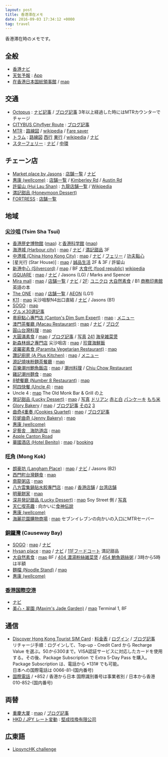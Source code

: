 ```yaml
---
layout: post
title: 香港滞在メモ
date: 2016-09-03 17:34:12 +0000
tag: travel
---
```

香港滞在時のメモです。

## 全般 ##
* [香港ナビ](http://www.hongkongnavi.com/)
* [天気予報](http://www.hko.gov.hk/wxinfo/currwx/fnd.htm) : [App](http://www.hko.gov.hk/myobservatory_e.htm)
* [在香港日本国総領事館](http://www.hk.emb-japan.go.jp/jp/opentime.html) / [map](https://goo.gl/maps/2NJd41FPeNU2)

## 交通 ##
* [Octopus](http://www.octopus.com.hk/get-your-octopus/choose-your-octopus/en/index.html) : [ナビ記事](http://www.hongkongnavi.com/special/5004633) / [ブログ記事](http://danganbp.blogspot.jp/2015/07/201563-sim.html?m=1) 3年以上経過した時にはMTRカウンターでチャージ
* [CITYBUS Cityflyer Route](http://www.nwstbus.com.hk/routes/airport-bus/route/index.aspx?intLangID=1) : [ブログ記事](http://blog.tommy-bp.com/entry/2015/10/03/200000)
* [MTR](http://www.mtr.com.hk/en/customer/tourist/index.php) : [路線図](http://www.mtr.com.hk/en/customer/services/system_map.html) / [wikipedia](https://ja.wikipedia.org/wiki/%E9%A6%99%E6%B8%AFMTR) / [Fare saver](http://www.mtr.com.hk/ch/customer/tickets/fare_saver.html)
* [トラム](http://www.hktramways.com/en/) : [路線図](http://www.hktramways.com/en/interactive-map/) [西行](http://hktramways.com/images/googleMap/HK-tram-route-map-WB.pdf) [東行](http://hktramways.com/images/googleMap/HK-tram-route-map-EB.pdf) / [wikipedia](https://ja.wikipedia.org/wiki/%E9%A6%99%E6%B8%AF%E3%83%88%E3%83%A9%E3%83%A0) / [ナビ](http://www.hongkongnavi.com/miru/9/)
* [スターフェリー](http://www.starferry.com.hk/new) : [ナビ](http://www.hongkongnavi.com/miru/16/) / [中環](http://www.hongkongnavi.com/miru/66/)

## チェーン店 ##
* [Market place by Jasons](http://www.marketplacebyjasons.com/mpjshop/en/html/index.html) : [店舗一覧](https://www.marketplacebyjasons.com/mpjshop/en/html/others/store-locator.html) / [ナビ](http://www.hongkongnavi.com/shop/248/)
* [惠康 (wellcome)](https://www.wellcome.com.hk/wd2shop/en/html/index.html) : [店舗一覧](https://www.wellcome.com.hk/wd2shop/en/html/customer-services/store-locator.html) / [Kimberley Rd](https://goo.gl/maps/X5SpswV5oor) / [Austin Rd](https://goo.gl/maps/US1B9byU4QR2)
* [許留山 (Hui Lau Shan)](http://www.hkhls.com/) : [九龍店舗一覧](http://www.hkhls.com/shop/shop_jl.aspx) / [Wikipedia](https://ja.wikipedia.org/wiki/%E8%A8%B1%E7%95%99%E5%B1%B1)
* [満記甜品 (Honeymoon Dessert)](http://www.honeymoon-dessert.com/en/)
* [FORTRESS](http://www.fortress.com.hk/en/) : [店舗一覧](http://www.fortress.com.hk/en/location/index.php)

## 地域 ##

### [尖沙咀](https://ja.wikipedia.org/wiki/%E5%B0%96%E6%B2%99%E5%92%80) (Tsim Sha Tsui) ###
* [香港歴史博物館](http://www.hongkongnavi.com/miru/24/) ([map](https://goo.gl/maps/K1f7jivBojL2)) と[香港科学館](http://www.hongkongnavi.com/miru/205/) ([map](https://goo.gl/maps/a6Sdv7wGKKD2))
* [海港城 (Harbour city)](http://www.harbourcity.com.hk/en/) : [map](https://goo.gl/maps/CaSUT5DrL212) / [ナビ](http://www.hongkongnavi.com/shop/17/) / [満記甜品](https://goo.gl/maps/8BnWswywNVA2) 3F
* [中港城 (China Hong Kong City)](http://www.chkc.com.hk/eng/) : [map](https://goo.gl/maps/Bw5Z1en8PY92) / [ナビ](http://www.hongkongnavi.com/shop/193/) / [フェリー](http://www.hongkongnavi.com/special/5002270) / [功夫點心](https://goo.gl/maps/k72XZLkzB4T2)
* [星光行 (Star House)] : [map](https://goo.gl/maps/gxf636PqKAC2) / [誠品生活](https://goo.gl/maps/gf2ecJkYuM32) 2F & 3F / 許留山
* [新港中心 (Silvercord)](http://www.silvercord.hk/eng/index.php) / [map](https://goo.gl/maps/h5hJ8Qm9XVH2) / BF [大食代 (food republic)](http://www.silvercord.hk/eng/shopping/details.php?s=32562&back=/eng/shopping/index.php) [wikipedia](https://en.wikipedia.org/wiki/Food_Republic)
* [iSQUARE](http://www.isquare.hk/) : [map](https://goo.gl/maps/8SVbexMd8H12) / [ナビ](http://www.hongkongnavi.com/shop/278/) / Jasons (LG) / Marks and Spencer
* [Mira mall](http://www.mira-mall.com/) : [map](https://goo.gl/maps/5aYwBJ4kb4S2) / [店舗一覧](http://www.mira-mall.com/shopping-directory/) / [ナビ](http://www.hongkongnavi.com/shop/315/) / [2F](http://www.mira-mall.com/floorplan-miramar-dining-2f/): [ユニクロ](http://www.mira-mall.com/shopping-directory/) [大自然素食](http://www.mira-mall.com/shop/gaia-veggie-shop/) / B1 [商務印書館](http://www.mira-mall.com/shop/the-commercial-press-hk-ltd/) 英語の本
* [The ONE](http://www.the-one.hk/en/) : [map](https://goo.gl/maps/oURvsXeqVL32) / [店舗一覧](http://www.the-one.hk/en/shopdirectory/shoplist.asp) / [AEON](http://www.the-one.hk/en/shopdirectory/shopdetails.asp?id=1196) (LG1)
* [K11](http://hk.k11.com/en/Home.aspx) : [map](https://goo.gl/maps/9PbQKEMVGoL2) 尖沙咀駅N4出口直結 / [ナビ](http://www.hongkongnavi.com/shop/210/) / Jasons (B1)
* [SOGO](http://www.sogo.com.hk/cwb/en/home/index.php) : [map](https://goo.gl/maps/bby3zLe7vcC2)
* [グルメ30選記事](http://find-travel.jp/article/3448)
* [粵廚點心專門店 (Canton's Dim Sum Expert)](http://www.openrice.com/en/hongkong/r-cantons-dim-sum-expert-tsim-sha-tsui-guangdong-dim-sum-r132821) : [map](https://goo.gl/maps/No2xSif1QJR2) : [メニュー](https://www.google.com/maps/place/%E7%B2%B5%E5%BB%9A%E9%BB%9E%E5%BF%83%E5%B0%88%E9%96%80%E5%BA%97/@22.2982596,114.1728978,3a,75y,90t/data=!3m8!1e2!3m6!1s-CsIYfWsUyLY%2FV8qJwqNX0VI%2FAAAAAAABCD4%2FpuFU7ZZrtvkL7OsegjiU32bBeIEpMjyzACLIB!2e4!3e12!6s%2F%2Flh5.googleusercontent.com%2F-CsIYfWsUyLY%2FV8qJwqNX0VI%2FAAAAAAABCD4%2FpuFU7ZZrtvkL7OsegjiU32bBeIEpMjyzACLIB%2Fs270-k-no%2F!7i3024!8i4032!4m5!3m4!1s0x340400ede56e78cb:0xe9b9f47fe5f91141!8m2!3d22.29811!4d114.172988!6m1!1e1?hl=ja-JP)
* [澳門茶餐廳 (Macau Restaurant)](http://www.openrice.com/en/hongkong/r-macau-restaurant-tsim-sha-tsui-hong-kong-style-r1993) : [map](https://goo.gl/maps/wZqEJegJAAr) / [ナビ](http://www.hongkongnavi.com/food/435/) / [ブログ](http://nomadiclifeblog.com/%E9%A6%99%E6%B8%AF%E3%81%AE%E6%80%9D%E3%81%84%E5%87%BA%EF%BC%93%E3%80%9C%E6%BE%B3%E9%96%80%E8%8C%B6%E9%A4%90%E5%BB%B3%EF%BC%88%E3%83%9E%E3%82%AB%E3%82%AA%E3%83%AC%E3%82%B9%E3%83%88%E3%83%A9%E3%83%B3/)
* [圓山台灣料理](http://www.openrice.com/en/hongkong/r-grand-hill-taiwanese-restaurant-tsim-sha-tsui-taiwan-soup-r50649) : [map](https://goo.gl/maps/YVkuc5Xnp9n)
* [大圓滿素食](http://www.openrice.com/en/hongkong/r-great-perfection-vegetarian-food-jordan-hong-kong-style-vegetarian-r456976) / [map](https://goo.gl/maps/ZmetvRjyQgw) / [ブログ記事](http://stanksh4food.blogspot.jp/2015/11/part-1.html) / [写真](https://www.google.com/maps/contrib/117881741078949042492/place/ChIJt3hQeusABDQRDpKPE7Qx9yE/@22.3035984,114.1697321,19z/data=!4m6!1m5!8m4!1e2!2s117881741078949042492!3m1!1e1) [241](https://www.google.com/maps/place/%E5%A4%A7%E5%9C%93%E6%BB%BF%E7%B4%A0%E9%A3%9F%E5%BF%AB%E9%A4%90/@22.3038804,114.1701675,3a,75y,90t/data=!3m8!1e2!3m6!1s-qAeIh6p7Ar4%2FV8q7JLvm8sI%2FAAAAAAABCEs%2FcTmRCvuZqmMIW2EtuRayqndhII7Zd5BrQCLIB!2e4!3e12!6s%2F%2Flh6.googleusercontent.com%2F-qAeIh6p7Ar4%2FV8q7JLvm8sI%2FAAAAAAABCEs%2FcTmRCvuZqmMIW2EtuRayqndhII7Zd5BrQCLIB%2Fs270-k-no%2F!7i3024!8i4032!4m5!3m4!1s0x340400eb7a5078b7:0x21f731b4138f920e!8m2!3d22.3035984!4d114.1702799!6m1!1e1?hl=ja-JP)  [海皇雑菜煲](https://www.google.com/maps/contrib/117881741078949042492/place/ChIJt3hQeusABDQRDpKPE7Qx9yE/@22.3038804,114.1701675,3a,75y,90t/data=!3m7!1e2!3m5!1s-YoHfd3sx03w%2FV8q7IUOpi_I%2FAAAAAAABCEo%2F1VdXUySOz8gf_gEHT8Ekl7YEI7GuoXmygCLIB!2e4!6s%2F%2Flh6.googleusercontent.com%2F-YoHfd3sx03w%2FV8q7IUOpi_I%2FAAAAAAABCEo%2F1VdXUySOz8gf_gEHT8Ekl7YEI7GuoXmygCLIB%2Fw203-h100-p-k-no%2F!7i2956!8i2891!4m6!1m5!8m4!1e2!2s117881741078949042492!3m1!1e1)
* [新森林焗之專門店](http://www.newforest.com.hk/) 尖沙咀店 : [map](https://goo.gl/maps/fB2VQD76zdx) / [珍寶海鮮飯](https://www.google.com.hk/maps/place/New+Forest+Restaurant/@22.2986987,114.1750605,3a,75y,90t/data=!3m8!1e2!3m6!1s-u8bl8XC9yxg%2FV8qDSTo6B2I%2FAAAAAAABCDc%2FflIIE_h8NrAciSX_sGrUITm1KcMgP7wigCLIB!2e4!3e12!6s%2F%2Flh3.googleusercontent.com%2F-u8bl8XC9yxg%2FV8qDSTo6B2I%2FAAAAAAABCDc%2FflIIE_h8NrAciSX_sGrUITm1KcMgP7wigCLIB%2Fs203-k-no%2F!7i4032!8i3024!4m5!3m4!1s0x340400ee69bb7f47:0x414cdb05c3e8a92e!8m2!3d22.298823!4d114.175019!6m1!1e1)
* [波羅密素食 (Paramita Vegetarian Restaurant)](http://www.openrice.com/en/hongkong/r-paramita-vegetarian-restaurant-tsim-sha-tsui-hong-kong-style-meatless-menu-r113188) : [map](https://goo.gl/maps/TPeeGKHadVL2)
* [讚記廚房 (A Plus Kitchen)](http://www.openrice.com/en/hongkong/r-a-plus-kitchen-tsim-sha-tsui-hong-kong-style-r59101) : [map](https://goo.gl/maps/aVATujDwBfz) / [メニュー](https://www.google.com.hk/maps/place/%E8%AE%83%E8%A8%98%E5%8E%A8%E6%88%BF/@22.298596,114.174278,3a,75y,90t/data=!3m8!1e2!3m6!1s-aPuaJiLbyiU%2FV8qFeBPAdSI%2FAAAAAAABCDo%2FqestUcpg25QBMqWAU-jDD626IpJN2_qEQCLIB!2e4!3e12!6s%2F%2Flh6.googleusercontent.com%2F-aPuaJiLbyiU%2FV8qFeBPAdSI%2FAAAAAAABCDo%2FqestUcpg25QBMqWAU-jDD626IpJN2_qEQCLIB%2Fs270-k-no%2F!7i3024!8i4032!4m13!1m7!3m6!1s0x340400ee72fa0c87:0x340aba17f5447c12!2z55uI6LGK5ZWG5qWt5aSn5buIIDYtOCBQcmF0IEF2ZSwgVHNpbSBTaGEgVHN1aQ!3b1!8m2!3d22.298631!4d114.1742629!3m4!1s0x0:0xb8cd609863c5bf2b!8m2!3d22.2985961!4d114.1742781!6m1!1e1)
* [源記燒味粉麵茶餐廳](http://www.openrice.com/en/hongkong/r-%E6%BA%90%E8%A8%98%E7%87%92%E5%91%B3%E7%B2%89%E9%BA%B5%E8%8C%B6%E9%A4%90%E5%BB%B3-tsim-sha-tsui-hong-kong-style-noodles-rice-noodles-r15086) : [map](https://goo.gl/maps/xRbgiZCyWnx)
* [百樂潮州鮑魚飯店](http://www.openrice.com/en/hongkong/r-pak-loh-chiu-chow-restaurant-tsim-sha-tsui-chiu-chow-seafood-r39175) : [map](https://goo.gl/maps/vWc4ZZC1wPC2) / [潮州料理](https://ja.wikipedia.org/wiki/%E6%BD%AE%E5%B7%9E%E6%96%99%E7%90%86) / [Chiu Chow Restaurant](http://www.openrice.com/en/hongkong/restaurants?cuisineId=1001&districtId=2999&districtId=2008)
* [雞記潮州麵食](http://www.openrice.com/en/hongkong/p-kai-kee-noodle-p4577) : [map](https://goo.gl/maps/1i1DyVJFyHz)
* [8號餐廳 (Number 8 Restaurant)](http://www.openrice.com/en/hongkong/r-number-8-restaurant-tsim-sha-tsui-hong-kong-style-hot-chili-oil-r175248) : [map](https://goo.gl/maps/fRcmCp3deTK2)
* [阿四快餐 (Uncle 4)](http://www.openrice.com/en/hongkong/r-uncle-4-tsim-sha-tsui-hong-kong-style-r171010/) : [map](https://goo.gl/maps/VoRApteQWGn)
* Uncle 4 : [map](https://goo.gl/maps/u84cigcb2dz) The Old Monk Bar & Grill の上
* [発記甜品 (Lucky Dessert)](http://www.hongkongnavi.com/food/225/) : [map](https://goo.gl/maps/5thX8iX7zRT2) / [写真](https://www.google.com/maps/contrib/117881741078949042492/place/ChIJtyHB-MYABDQRpNUoFibt4T8/@22.317014,114.1689463,16z/data=!3m1!4b1!4m6!1m5!8m4!1e2!2s117881741078949042492!3m1!1e1) [ドリアン](https://www.google.com/maps/contrib/117881741078949042492/place/ChIJtyHB-MYABDQRpNUoFibt4T8/@22.317014,114.171135,3a,75y,90t/data=!3m7!1e2!3m5!1s-6qxsk7ClieM%2FV8sHVbWdfOI%2FAAAAAAABCGA%2Fr6Y76Y8R3C4Oa1JN_A9IZp4i3CSIt5aLwCLIB!2e4!6s%2F%2Flh3.googleusercontent.com%2F-6qxsk7ClieM%2FV8sHVbWdfOI%2FAAAAAAABCGA%2Fr6Y76Y8R3C4Oa1JN_A9IZp4i3CSIt5aLwCLIB%2Fw203-h100-p-k-no%2F!7i960!8i920!4m6!1m5!8m4!1e2!2s117881741078949042492!3m1!1e1) [赤と白](https://www.google.com/maps/contrib/117881741078949042492/place/ChIJtyHB-MYABDQRpNUoFibt4T8/@22.317014,114.171135,3a,75y/data=!3m7!1e2!3m5!1s-EvkiPwmNUqY%2FV8sHVY8vqUI%2FAAAAAAABCGI%2FyONh9-Y15fUaVmo-dK5-mKks-xC75XDNwCLIB!2e4!6s%2F%2Flh3.googleusercontent.com%2F-EvkiPwmNUqY%2FV8sHVY8vqUI%2FAAAAAAABCGI%2FyONh9-Y15fUaVmo-dK5-mKks-xC75XDNwCLIB%2Fw203-h100-p-k-no%2F!7i960!8i838!4m6!1m5!8m4!1e2!2s117881741078949042492!3m1!1e1) [パンケーキ](https://www.google.com/maps/contrib/117881741078949042492/place/ChIJtyHB-MYABDQRpNUoFibt4T8/@22.317014,114.171135,3a,75y,90t/data=!3m7!1e2!3m5!1s-vM81qJiT4l0%2FV8sHa_5PeaI%2FAAAAAAABCGo%2F2t0oFlylKN0-zhnxfsh4szp5phGtLjv3wCLIB!2e4!6s%2F%2Flh4.googleusercontent.com%2F-vM81qJiT4l0%2FV8sHa_5PeaI%2FAAAAAAABCGo%2F2t0oFlylKN0-zhnxfsh4szp5phGtLjv3wCLIB%2Fw203-h100-p-k-no%2F!7i3787!8i2706!4m6!1m5!8m4!1e2!2s117881741078949042492!3m1!1e1) [もち米](https://www.google.com/maps/contrib/117881741078949042492/place/ChIJtyHB-MYABDQRpNUoFibt4T8/@22.317014,114.171135,3a,75y,90t/data=!3m7!1e2!3m5!1s-XXzg_Ue_730%2FV8sHZzYFEyI%2FAAAAAAABCGg%2FeTMjuVjeRewMqv3gCGEG_rxToeBmYW55ACLIB!2e4!6s%2F%2Flh5.googleusercontent.com%2F-XXzg_Ue_730%2FV8sHZzYFEyI%2FAAAAAAABCGg%2FeTMjuVjeRewMqv3gCGEG_rxToeBmYW55ACLIB%2Fw203-h100-p-k-no%2F!7i4032!8i3024!4m6!1m5!8m4!1e2!2s117881741078949042492!3m1!1e1)
* [Glory Bakery](http://www.openrice.com/en/hongkong/r-glory-bakery-mong-kok-western-bakery-r186259) / [map](https://goo.gl/maps/8RmqhEgXNLE2) / [ブログ記事](http://hongkongunchiku.blogspot.jp/2016/06/glory-bakery.html) [その2](http://ameblo.jp/hadukikun/entry-12034158645.html) [3](http://yumeirotansaku.cocolog-nifty.com/blog/2016/01/201523-glory-ba.html)
* [曲奇4重奏 (Cookies Quartet)](http://www.cookiesquartet.com/) : [map](https://goo.gl/maps/hEdPWakjBzp) / [ブログ記事](http://ameblo.jp/edie-anne/entry-11772388229.html)
* [珍妮曲奇 (Jenny Bakery)](http://www.hongkongnavi.com/shop/253/) : [map](https://goo.gl/maps/VuGUSnBKdn82)
* [惠康 (wellcome)](https://goo.gl/maps/nPsPF1jzPAJ2)
* [足藝舎　海防道店](http://www.hongkongnavi.com/beauty/129/) : [map](https://goo.gl/maps/UecdG2wt9QT2)
* [Apple Canton Road](https://goo.gl/maps/QF57G4Qcbcu)
* [華國酒店 (Hotel Benito)](http://www.hotelbenito.com/) : [map](https://goo.gl/maps/X2jR9G3JTC72) / [booking](http://www.booking.com/hotel/hk/benito.ja.html)

### [旺角](https://ja.wikipedia.org/wiki/%E6%97%BA%E8%A7%92) (Mong Kok) ###
* [朗豪坊 (Langham Place)](http://www.langhamplace.com.hk/en/) : [map](https://goo.gl/maps/CA8k5JQMofB2) / [ナビ](http://www.hongkongnavi.com/shop/153/) / Jasons (B2)
* [西門町台灣麵食](http://www.openrice.com/en/hongkong/r-seam-eett-taiwan-noodles-mong-kok-taiwan-r7723) : [map](https://goo.gl/maps/VTQagvek6Q82)
* [南龍粥店](http://www.openrice.com/en/hongkong/r-%E5%8D%97%E9%BE%8D%E7%B2%A5%E5%BA%97-mong-kok-hong-kong-style-congee-r13597) : [map](https://goo.gl/maps/YCzPuxQmRxk)
* [八方雲集鍋貼水餃專門店](http://www.openrice.com/en/hongkong/r-%E5%85%AB%E6%96%B9%E9%9B%B2%E9%9B%86%E9%8D%8B%E8%B2%BC%E6%B0%B4%E9%A4%83%E5%B0%88%E9%96%80%E5%BA%97-mong-kok-taiwan-wonton-dumpling-r54194) : [map](https://goo.gl/maps/PwgMTRf7w5n) / [香港店舗](http://www.8way.asia/web/shop_hk.html) / [台湾店舗](http://www.8way.asia/eng_index_2013.htm)
* [明華餅家](http://www.openrice.com/en/hongkong/r-%E6%98%8E%E8%8F%AF%E9%A4%85%E5%AE%B6-mong-kok-hong-kong-style-bakery-r13253) : [map](https://goo.gl/maps/6sAcHcEpAys)
* [深井発記甜品 (Lucky Dessert)](http://www.hongkongnavi.com/food/225/) : [map](https://goo.gl/maps/ZaYjVNUv3WR2) Soy Street 側  / [写真](https://www.google.com/maps/contrib/117881741078949042492/place/ChIJtyHB-MYABDQRpNUoFibt4T8/@22.317014,114.1689463,16z/data=!3m1!4b1!4m6!1m5!8m4!1e2!2s117881741078949042492!3m1!1e1)
* [天仁喫茶趣](https://goo.gl/maps/hBQQqQbS2Cq) : 向かいに[食神伝說](https://www.facebook.com/semaru/)
* [惠康 (wellcome)](https://goo.gl/maps/yQm8EDy5yiM2)
* [海麗花園購物商場](http://www.sino.com/VeniceGardens/en/location.asp) : [map](https://goo.gl/maps/wstD7WKsQdm) セブンイレブンの向かいの入口にMTRセーバー

### [銅鑼灣](https://ja.wikipedia.org/wiki/%E9%8A%85%E9%91%BC%E6%B9%BE) (Causeway Bay) ###

* [SOGO](http://www.sogo.com.hk/cwb/en/home/index.php) : [map](https://goo.gl/maps/JGy8A5SMdUN2) / [ナビ](http://www.hongkongnavi.com/shop/256/)
* [Hysan place](http://hp.leegardens.com.hk/) : [map](https://goo.gl/maps/VeqUT2HymaM2) / [ナビ](http://www.hongkongnavi.com/shop/329/) / [11Fフードコート](http://hp.leegardens.com.hk/#!/dining) 満記甜品 
* [大自然素食](http://www.openrice.com/en/hongkong/r-gaia-veggie-shop-causeway-bay-hong-kong-style-vegetarian-r22451) : [map](https://goo.gl/maps/zTYc8HMgphm) 8F / [404 濃湯粉絲雑菜煲](https://www.google.com/maps/place/%E5%A4%A7%E8%87%AA%E7%84%B6%E7%B4%A0%E9%A3%9F/@22.2800776,114.1841342,3a,75y,90t/data=!3m8!1e2!3m6!1s-PKiEPqk77qw%2FV8rommpUxTI%2FAAAAAAABCFk%2FH3zhRXZjNec7w79-nLaz2Ul99KkyOYfrQCLIB!2e4!3e12!6s%2F%2Flh6.googleusercontent.com%2F-PKiEPqk77qw%2FV8rommpUxTI%2FAAAAAAABCFk%2FH3zhRXZjNec7w79-nLaz2Ul99KkyOYfrQCLIB%2Fs203-k-no%2F!7i4032!8i3024!4m5!3m4!1s0x34040056bf2fec01:0xfa51580422be5344!8m2!3d22.279992!4d114.18409!6m1!1e1?hl=ja-JP) / [454 鮑魚鶏絲粥](https://www.google.com/maps/place/%E5%A4%A7%E8%87%AA%E7%84%B6%E7%B4%A0%E9%A3%9F/@22.2800776,114.1841342,3a,75y,90t/data=!3m8!1e2!3m6!1s-YfAVPqMW3ho%2FV8romnt1OfI%2FAAAAAAABCFo%2FO9F6Lnvtevk9FydKs5KidjVVd8oYMWnjQCLIB!2e4!3e12!6s%2F%2Flh3.googleusercontent.com%2F-YfAVPqMW3ho%2FV8romnt1OfI%2FAAAAAAABCFo%2FO9F6Lnvtevk9FydKs5KidjVVd8oYMWnjQCLIB%2Fs203-k-no%2F!7i4032!8i3024!4m5!3m4!1s0x34040056bf2fec01:0xfa51580422be5344!8m2!3d22.279992!4d114.18409!6m1!1e1?hl=ja-JP) / 3時から5時は半額
* [麵檔 (Noodle Stand)](http://www.openrice.com/en/hongkong/r-noodle-stand-causeway-bay-hong-kong-style-noodles-rice-noodles-r447461) / [map](https://goo.gl/maps/88yPeopJynT2)
* [惠康 (wellcome)](https://goo.gl/maps/2rcvLkj4siH2)

### [香港国際空港](http://www.hongkongairport.com/eng/index.html) ###

* [ナビ](http://www.hongkongnavi.com/miru/17/)
* [美心・翠園 (Maxim's Jade Garden)](http://www.e-asianmarket.com/hkgourmet/hkapcai21.html) / [map](https://goo.gl/maps/ReSbdajZRFP2) Terminal 1, 8F

## 通信 ##

* [Discover Hong Kong Tourist SIM Card](http://www.discoverhongkong.com/nz/plan-your-trip/traveller-info/communications/tourist-sim-card.jsp) : [料金表](http://www.hkcsl.com/en/Discover-HK-Tourist-Prepaid-SIM/) / [ログイン](https://prepaid.hkcsl.com/login) / [ブログ記事](http://www.oyajinotanoshimi.com/travel/discoverhongkongtouristsim/)<br>
リチャージ手順：ログインして、Top-up - Credit Card から Recharge Value を選ぶ。$50から$300まで。VISA認証サービスに対応したカードを使用する。その後、Package Subscription で Extra 5-Day Pass を購入。Package Subscription は、電話から *131# でも可能。<br>
日本への国際電話は 0066-81-(国内番号)
* [国際電話](http://www.wtng.info/wtng-852-hk.html) / +852 / 香港から日本 国際識別番号は事業者別 / 日本から香港 010-852-(国内番号)

## 両替 ##
* [重慶大厦](https://ja.wikipedia.org/wiki/%E9%87%8D%E6%85%B6%E5%A4%A7%E5%8E%A6) : [map](https://goo.gl/maps/iKmDKNvFqyK2) / [ブログ記事](http://china-travel.miau2.net/hongkongdollar-exchange-rate/)
* [HKD / JPY レート変動](http://www.xe.com/ja/currencycharts/?from=HKD&to=JPY&view=1M) : [堅成找換有限公司](http://www.ksme.hk/ratetable.pdf)

## 広東語 ##
* [LipsyncHK challenge](http://www.lipsynchk.gov.hk/)
